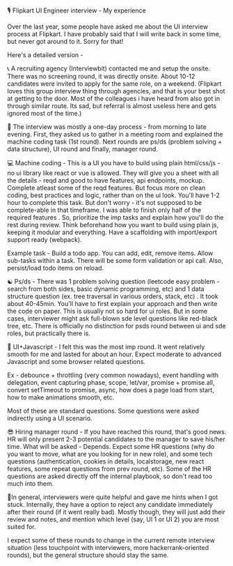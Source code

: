 🎙️ Flipkart UI Engineer interview - My experience

Over the last year, some people have asked me about the UI interview process at Flipkart. I have probably said that I will write back in some time, but never got around to it. Sorry for that! 

Here's a detailed version -

📞  A recruiting agency (Interviewbit) contacted me and setup the onsite. There was no screening round, it was directly onsite. About 10-12 candidates were invited to apply for the same role, on a weekend. 
(Flipkart loves this group interview thing through agencies, and that is your best shot at getting to the door. Most of the colleagues i have heard from also got in through similar route. Its sad, but referral is almost useless here and gets ignored most of the time.) 

📅  The interview was mostly a one-day process - from morning to late evening. First, they asked us to gather in a meeting room and explained the machine coding task (1st round). Next rounds are ps/ds (problem solving + data structure), UI round and finally, manager round. 

💻 Machine coding - This is a UI you have to build using plain html/css/js - no ui library like react or vue is allowed. They will give you a sheet with all the details - reqd and good to have features, api endpoints, mockup. Complete atleast some of the reqd features. But focus more on clean coding, best practices and logic, rather than on the ui look. You'll have 1-2 hour to complete this task. But don't worry - it's not supposed to be complete-able in that timeframe. I was able to finish only half of the required features . So, prioritize the imp tasks and explain how you'll do the rest during review. 
Think beforehand how you want to build using plain js, keeping it modular and everything. Have a scaffolding with import/export support ready (webpack).

Example task - Build a todo app. You can add, edit, remove items. Allow sub-tasks within a task. There will be some form validation or api call. Also, persist/load todo items on reload. 

☯️ Ps/ds - There was 1 problem solving question (leetcode easy problem - search from both sides, basic dynamic programming, etc) and 1 data structure question (ex. tree traversal in various orders, stack, etc) . It took about 40-45min. You'll have to first explain your approach and then write the code on paper. 
This is usually not so hard for ui roles. But in some cases, interviewer might ask full-blown sde level questions like red-black tree, etc. There is officially no distinction for psds round between ui and sde roles, but practically there is.

🔶 UI+Javascript - I felt this was the most imp round. It went relatively smooth for me and lasted for about an hour. Expect moderate to advanced Javascript and some browser related questions.

Ex - debounce + throttling (very common nowadays), event handling with delegation, event capturing phase, scope, let/var, promise + promise.all, convert setTimeout to promise, async, how does a page load from start, how to make animations smooth, etc.

Most of these are standard questions. Some questions were asked indirectly using a UI scenario.  

😎 Hiring manager round - If you have reached this round, that's good news. HR will only present 2-3 potential candidates to the manager to save his/her time. 
What will be asked - Depends. Expect some HR questions (why do you want to move, what are you looking for in new role), and some tech questions (authentication, cookies in details, localstorage, new react features, some repeat questions from prev round, etc). Some of the HR questions are asked directly off the internal playbook, so don't read too much into them. 

🧶In general, interviewers were quite helpful and gave me hints when I got stuck. Internally, they have a option to reject any candidate immediately after their round (if it went really bad). Mostly though, they will just add their review and notes, and mention which level (say, UI 1 or UI 2) you are most suited for. 

I expect some of these rounds to change in the current remote interview situation (less touchpoint with interviewers, more hackerrank-oriented rounds), but the general structure should stay the same.
<!--stackedit_data:
eyJoaXN0b3J5IjpbLTkzNjA2OTE5MiwtMTMwMTUzMjg5MCwtOT
cwODAyMTU0LDE2NDA0MzI1ODRdfQ==
-->